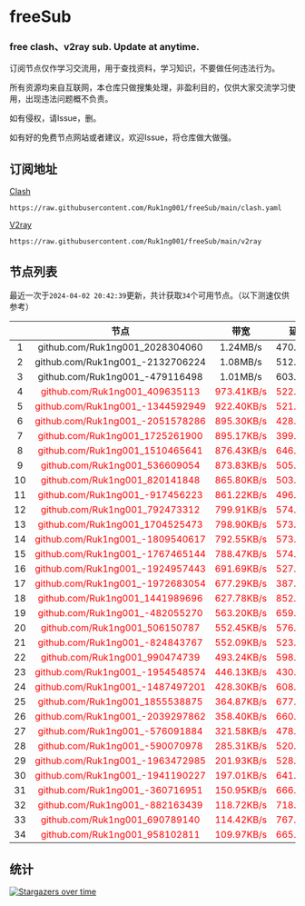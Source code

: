 # freeSub
### free clash、v2ray sub. Update at anytime.

订阅节点仅作学习交流用，用于查找资料，学习知识，不要做任何违法行为。

所有资源均来自互联网，本仓库只做搜集处理，非盈利目的，仅供大家交流学习使用，出现违法问题概不负责。

如有侵权，请Issue，删。

如有好的免费节点网站或者建议，欢迎Issue，将仓库做大做强。

## 订阅地址
[Clash](https://raw.githubusercontent.com/Ruk1ng001/freeSub/main/clash.yaml)
```
https://raw.githubusercontent.com/Ruk1ng001/freeSub/main/clash.yaml
```
[V2ray](https://raw.githubusercontent.com/Ruk1ng001/freeSub/main/v2ray)
```
https://raw.githubusercontent.com/Ruk1ng001/freeSub/main/v2ray
```

## 节点列表

最近一次于`2024-04-02 20:42:39`更新，共计获取`34`个可用节点。（以下测速仅供参考）

|  | 节点 | 带宽 | 延迟 |
|:-:|:--:|:--:|:--:|
 | 1 | github.com/Ruk1ng001_2028304060 | 1.24MB/s | 470.00ms |
 | 2 | github.com/Ruk1ng001_-2132706224 | 1.08MB/s | 512.00ms |
 | 3 | github.com/Ruk1ng001_-479116498 | 1.01MB/s | 603.00ms |
 | 4 | <font color=red>github.com/Ruk1ng001_409635113</font> | <font color=red>973.41KB/s</font> | <font color=red>522.00ms</font> |
 | 5 | <font color=red>github.com/Ruk1ng001_-1344592949</font> | <font color=red>922.40KB/s</font> | <font color=red>521.00ms</font> |
 | 6 | <font color=red>github.com/Ruk1ng001_-2051578286</font> | <font color=red>895.30KB/s</font> | <font color=red>428.00ms</font> |
 | 7 | <font color=red>github.com/Ruk1ng001_1725261900</font> | <font color=red>895.17KB/s</font> | <font color=red>399.00ms</font> |
 | 8 | <font color=red>github.com/Ruk1ng001_1510465641</font> | <font color=red>876.43KB/s</font> | <font color=red>646.00ms</font> |
 | 9 | <font color=red>github.com/Ruk1ng001_536609054</font> | <font color=red>873.83KB/s</font> | <font color=red>505.00ms</font> |
 | 10 | <font color=red>github.com/Ruk1ng001_820141848</font> | <font color=red>865.80KB/s</font> | <font color=red>503.00ms</font> |
 | 11 | <font color=red>github.com/Ruk1ng001_-917456223</font> | <font color=red>861.22KB/s</font> | <font color=red>496.00ms</font> |
 | 12 | <font color=red>github.com/Ruk1ng001_792473312</font> | <font color=red>799.91KB/s</font> | <font color=red>574.00ms</font> |
 | 13 | <font color=red>github.com/Ruk1ng001_1704525473</font> | <font color=red>798.90KB/s</font> | <font color=red>573.00ms</font> |
 | 14 | <font color=red>github.com/Ruk1ng001_-1809540617</font> | <font color=red>792.55KB/s</font> | <font color=red>573.00ms</font> |
 | 15 | <font color=red>github.com/Ruk1ng001_-1767465144</font> | <font color=red>788.47KB/s</font> | <font color=red>574.00ms</font> |
 | 16 | <font color=red>github.com/Ruk1ng001_-1924957443</font> | <font color=red>691.69KB/s</font> | <font color=red>527.00ms</font> |
 | 17 | <font color=red>github.com/Ruk1ng001_-1972683054</font> | <font color=red>677.29KB/s</font> | <font color=red>387.00ms</font> |
 | 18 | <font color=red>github.com/Ruk1ng001_1441989696</font> | <font color=red>627.78KB/s</font> | <font color=red>852.00ms</font> |
 | 19 | <font color=red>github.com/Ruk1ng001_-482055270</font> | <font color=red>563.20KB/s</font> | <font color=red>659.00ms</font> |
 | 20 | <font color=red>github.com/Ruk1ng001_506150787</font> | <font color=red>552.45KB/s</font> | <font color=red>576.00ms</font> |
 | 21 | <font color=red>github.com/Ruk1ng001_-824843767</font> | <font color=red>552.09KB/s</font> | <font color=red>523.00ms</font> |
 | 22 | <font color=red>github.com/Ruk1ng001_990474739</font> | <font color=red>493.24KB/s</font> | <font color=red>598.00ms</font> |
 | 23 | <font color=red>github.com/Ruk1ng001_-1954548574</font> | <font color=red>446.13KB/s</font> | <font color=red>430.00ms</font> |
 | 24 | <font color=red>github.com/Ruk1ng001_-1487497201</font> | <font color=red>428.30KB/s</font> | <font color=red>608.00ms</font> |
 | 25 | <font color=red>github.com/Ruk1ng001_1855538875</font> | <font color=red>364.87KB/s</font> | <font color=red>677.00ms</font> |
 | 26 | <font color=red>github.com/Ruk1ng001_-2039297862</font> | <font color=red>358.40KB/s</font> | <font color=red>660.00ms</font> |
 | 27 | <font color=red>github.com/Ruk1ng001_-576091884</font> | <font color=red>321.58KB/s</font> | <font color=red>478.00ms</font> |
 | 28 | <font color=red>github.com/Ruk1ng001_-590070978</font> | <font color=red>285.31KB/s</font> | <font color=red>520.00ms</font> |
 | 29 | <font color=red>github.com/Ruk1ng001_-1963472985</font> | <font color=red>201.93KB/s</font> | <font color=red>528.00ms</font> |
 | 30 | <font color=red>github.com/Ruk1ng001_-1941190227</font> | <font color=red>197.01KB/s</font> | <font color=red>641.00ms</font> |
 | 31 | <font color=red>github.com/Ruk1ng001_-360716951</font> | <font color=red>150.95KB/s</font> | <font color=red>666.00ms</font> |
 | 32 | <font color=red>github.com/Ruk1ng001_-882163439</font> | <font color=red>118.72KB/s</font> | <font color=red>718.00ms</font> |
 | 33 | <font color=red>github.com/Ruk1ng001_690789140</font> | <font color=red>114.42KB/s</font> | <font color=red>767.00ms</font> |
 | 34 | <font color=red>github.com/Ruk1ng001_958102811</font> | <font color=red>109.97KB/s</font> | <font color=red>665.00ms</font> |


## 统计

[![Stargazers over time](https://starchart.cc/Ruk1ng001/freeSub.svg)](https://starchart.cc/Ruk1ng001/freeSub)